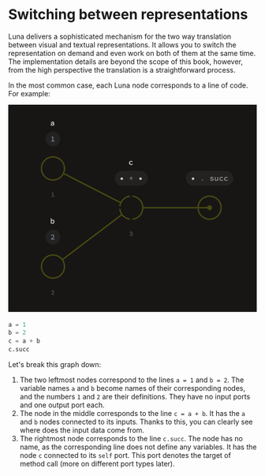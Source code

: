 # Switching between representations

Luna delivers a sophisticated mechanism for the two way translation between visual and textual representations. It allows you to switch the representation on demand and even work on both of them at the same time. The  implementation details are beyond the scope of this book, however, from the high perspective the translation is a straightforward process.

In the most common case, each Luna node corresponds to a line of code. For example:

![](assets/ex1.png)

```python
a = 1
b = 2
c = a + b
c.succ
```


Let's break this graph down:

1. The two leftmost nodes correspond to the lines `a = 1` and `b = 2`. The variable names `a` and `b` become names of their corresponding nodes, and the numbers `1` and `2` are their definitions. They have no input ports and one output port each.
2. The node in the middle corresponds to the line `c = a + b`. It has the `a` and `b` nodes connected to its inputs. Thanks to this, you can clearly see where does the input data come from.
3. The rightmost node corresponds to the line `c.succ`. The node has no name, as the corresponding line does not define any variables. It has the node `c` connected to its `self` port. This port denotes the target of method call (more on different port types later).

